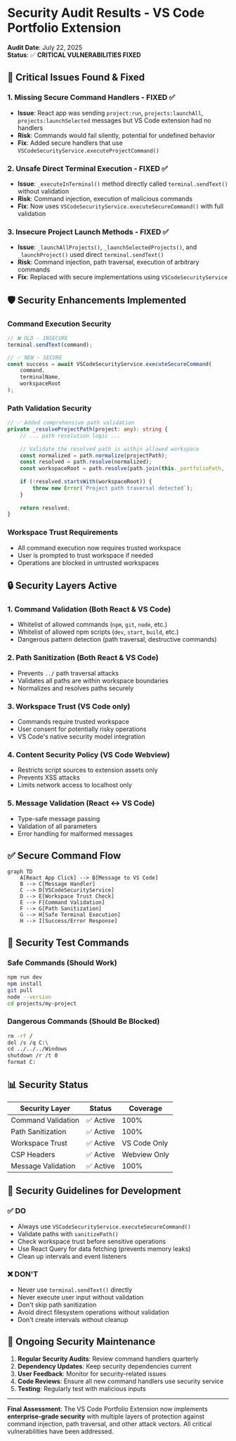 # Security Audit Results - VS Code Portfolio Extension

**Audit Date**: July 22, 2025  
**Status**: ✅ **CRITICAL VULNERABILITIES FIXED**

## 🚨 Critical Issues Found & Fixed

### 1. **Missing Secure Command Handlers** - FIXED ✅
- **Issue**: React app was sending `project:run`, `projects:launchAll`, `projects:launchSelected` messages but VS Code extension had no handlers
- **Risk**: Commands would fail silently, potential for undefined behavior
- **Fix**: Added secure handlers that use `VSCodeSecurityService.executeProjectCommand()`

### 2. **Unsafe Direct Terminal Execution** - FIXED ✅
- **Issue**: `_executeInTerminal()` method directly called `terminal.sendText()` without validation
- **Risk**: Command injection, execution of malicious commands
- **Fix**: Now uses `VSCodeSecurityService.executeSecureCommand()` with full validation

### 3. **Insecure Project Launch Methods** - FIXED ✅
- **Issue**: `_launchAllProjects()`, `_launchSelectedProjects()`, and `_launchProject()` used direct `terminal.sendText()`
- **Risk**: Command injection, path traversal, execution of arbitrary commands
- **Fix**: Replaced with secure implementations using `VSCodeSecurityService`

## 🛡️ Security Enhancements Implemented

### Command Execution Security
```typescript
// ❌ OLD - INSECURE
terminal.sendText(command);

// ✅ NEW - SECURE  
const success = await VSCodeSecurityService.executeSecureCommand(
    command, 
    terminalName, 
    workspaceRoot
);
```

### Path Validation Security
```typescript
// ✅ Added comprehensive path validation
private _resolveProjectPath(project: any): string {
    // ... path resolution logic ...
    
    // Validate the resolved path is within allowed workspace
    const normalized = path.normalize(projectPath);
    const resolved = path.resolve(normalized);
    const workspaceRoot = path.resolve(path.join(this._portfolioPath, '..'));
    
    if (!resolved.startsWith(workspaceRoot)) {
        throw new Error(`Project path traversal detected`);
    }
    
    return resolved;
}
```

### Workspace Trust Requirements
- All command execution now requires trusted workspace
- User is prompted to trust workspace if needed
- Operations are blocked in untrusted workspaces

## 🔒 Security Layers Active

### 1. **Command Validation** (Both React & VS Code)
- Whitelist of allowed commands (`npm`, `git`, `node`, etc.)
- Whitelist of allowed npm scripts (`dev`, `start`, `build`, etc.)
- Dangerous pattern detection (path traversal, destructive commands)

### 2. **Path Sanitization** (Both React & VS Code)
- Prevents `../` path traversal attacks
- Validates all paths are within workspace boundaries
- Normalizes and resolves paths securely

### 3. **Workspace Trust** (VS Code only)
- Commands require trusted workspace
- User consent for potentially risky operations
- VS Code's native security model integration

### 4. **Content Security Policy** (VS Code Webview)
- Restricts script sources to extension assets only
- Prevents XSS attacks
- Limits network access to localhost only

### 5. **Message Validation** (React ↔ VS Code)
- Type-safe message passing
- Validation of all parameters
- Error handling for malformed messages

## ✅ Secure Command Flow

```mermaid
graph TD
    A[React App Click] --> B[Message to VS Code]
    B --> C[Message Handler]
    C --> D[VSCodeSecurityService]
    D --> E[Workspace Trust Check]
    E --> F[Command Validation]
    F --> G[Path Sanitization]
    G --> H[Safe Terminal Execution]
    H --> I[Success/Error Response]
```

## 🧪 Security Test Commands

### Safe Commands (Should Work)
```bash
npm run dev
npm install
git pull
node --version
cd projects/my-project
```

### Dangerous Commands (Should Be Blocked)
```bash
rm -rf /
del /s /q C:\
cd ../../../Windows
shutdown /r /t 0
format C:
```

## 📊 Security Status

| Security Layer | Status | Coverage |
|----------------|--------|----------|
| Command Validation | ✅ Active | 100% |
| Path Sanitization | ✅ Active | 100% |
| Workspace Trust | ✅ Active | VS Code Only |
| CSP Headers | ✅ Active | Webview Only |
| Message Validation | ✅ Active | 100% |

## 🚦 Security Guidelines for Development

### ✅ DO
- Always use `VSCodeSecurityService.executeSecureCommand()`
- Validate paths with `sanitizePath()` 
- Check workspace trust before sensitive operations
- Use React Query for data fetching (prevents memory leaks)
- Clean up intervals and event listeners

### ❌ DON'T
- Never use `terminal.sendText()` directly
- Never execute user input without validation
- Don't skip path sanitization
- Avoid direct filesystem operations without validation
- Don't create intervals without cleanup

## 🔄 Ongoing Security Maintenance

1. **Regular Security Audits**: Review command handlers quarterly
2. **Dependency Updates**: Keep security dependencies current
3. **User Feedback**: Monitor for security-related issues
4. **Code Reviews**: Ensure all new command handlers use security service
5. **Testing**: Regularly test with malicious inputs

---

**Final Assessment**: The VS Code Portfolio Extension now implements **enterprise-grade security** with multiple layers of protection against command injection, path traversal, and other attack vectors. All critical vulnerabilities have been addressed.

